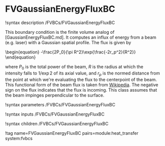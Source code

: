 # FVGaussianEnergyFluxBC

!syntax description /FVBCs/FVGaussianEnergyFluxBC

This boundary condition is the finite volume analog of
[GaussianEnergyFluxBC.md]. It computes an influx of energy from a beam
(e.g. laser) with a Gaussian spatial profile. The flux is given by

\begin{equation}
-\frac{2P_0}{\pi R^2}\exp{\frac{-2r_p^2}{R^2}}
\end{equation}

where $P_0$ is the total power of the beam, $R$ is the radius at which the
intensity falls to $1/\exp{2}$ of its axial value, and $r_p$ is the normed
distance from the point at which we're evaluating the flux to the centerpoint of
the beam. This functional form of the beam flux is taken from
[Wikipedia](https://en.wikipedia.org/wiki/Gaussian_beam). The negative sign on
the flux indicates that the flux is incoming. This class assumes that the beam
impinges perpendicular to the surface.

!syntax parameters /FVBCs/FVGaussianEnergyFluxBC

!syntax inputs /FVBCs/FVGaussianEnergyFluxBC

!syntax children /FVBCs/FVGaussianEnergyFluxBC

!tag name=FVGaussianEnergyFluxBC pairs=module:heat_transfer system:fvbcs
